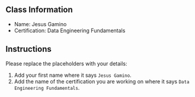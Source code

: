 ## Class Information
- Name: Jesus Gamino  
- Certification: Data Engineering Fundamentals  

## Instructions
Please replace the placeholders with your details:
1. Add your first name where it says `Jesus Gamino`.  
2. Add the name of the certification you are working on where it says `Data Engineering Fundamentals`.  
